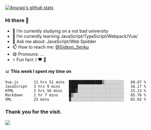 [![Anurag's github stats](https://github-readme-stats.vercel.app/api?username=gideonsenku)](https://github.com/anuraghazra/github-readme-stats)
### Hi there 👋
- 🔭 I’m currently studying on a not bad university 
- 🌱 I’m currently learning JavaScript/TypeScript/Webpack/Vue/
- 💬 Ask me about: JavaScript/Web Spidder 
- 📫 How to reach me: [@Gideon_Senku](https://t.me/Gideon_Senku)
- 😄 Pronouns: ...
- ⚡ Fun fact: I ❤️ 🎵

📊 **This week I spent my time on**
<!--START_SECTION:waka-->
```text
Vue.js       11 hrs 51 mins  ███████████████▒░░░░░░░░░   60.87 % 
JavaScript   3 hrs 9 mins    ████░░░░░░░░░░░░░░░░░░░░░   16.17 % 
HTML         2 hrs 56 mins   ███▓░░░░░░░░░░░░░░░░░░░░░   15.13 % 
Markdown     1 hr 7 mins     █▒░░░░░░░░░░░░░░░░░░░░░░░   05.76 % 
XML          23 mins         ▓░░░░░░░░░░░░░░░░░░░░░░░░   02.02 % 
```
<!--END_SECTION:waka-->


### Thank you for the visit.
![](http://profile-counter.glitch.me/gideonsenku/count.svg)
<!--
**GideonSenku/GideonSenku** is a ✨ _special_ ✨ repository because its `README.md` (this file) appears on your GitHub profile.

Here are some ideas to get you started:

- 🔭 I’m currently working on ...
- 🌱 I’m currently learning ...
- 👯 I’m looking to collaborate on ...
- 🤔 I’m looking for help with ...
- 💬 Ask me about ...
- 📫 How to reach me: ...
- 😄 Pronouns: ...
- ⚡ Fun fact: ...
-->
